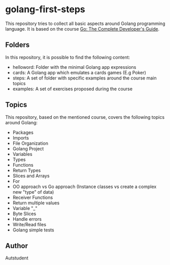 # golang-first-steps

This repository tries to collect all basic aspects around Golang programming language. It is based on the course [Go: The Complete Developer's Guide](https://www.udemy.com/course/go-the-complete-developers-guide).

## Folders

In this repository, it is possible to find the following content:

- helloword: Folder with the minimal Golang app expressions
- cards: A Golang app which emulates a cards games (E.g Poker)
- steps: A set of folder with specific examples around the course main topics
- examples: A set of exercises proposed during the course

## Topics

This repository, based on the mentioned course, covers the following topics around Golang:

- Packages
- Imports
- File Organization
- Golang Project
- Variables
- Types
- Functions
- Return Types
- Slices and Arrays
- For
- OO approach vs Go approach (Instance classes vs create a complex new "type" of data)
- Receiver Functions
- Return multiple values
- Variable "_"
- Byte Slices
- Handle errors
- Write/Read files
- Golang simple tests

## Author

Autstudent
